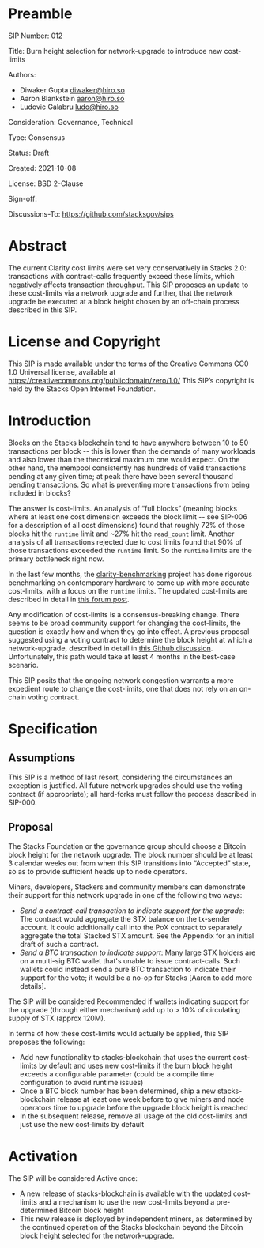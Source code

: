 # Preamble

SIP Number: 012

Title: Burn height selection for network-upgrade to introduce new cost-limits

Authors:
* Diwaker Gupta <diwaker@hiro.so>
* Aaron Blankstein <aaron@hiro.so>
* Ludovic Galabru <ludo@hiro.so>

Consideration: Governance, Technical

Type: Consensus

Status: Draft

Created: 2021-10-08

License: BSD 2-Clause

Sign-off:

Discussions-To: https://github.com/stacksgov/sips

# Abstract

The current Clarity cost limits were set very conservatively in Stacks 2.0: transactions with contract-calls frequently exceed these limits, which negatively affects transaction throughput. This SIP proposes an update to these cost-limits via a network upgrade and further, that the network upgrade be executed at a block height chosen by an off-chain process described in this SIP.


# License and Copyright

This SIP is made available under the terms of the Creative Commons CC0 1.0 Universal license, available at https://creativecommons.org/publicdomain/zero/1.0/ This SIP’s copyright is held by the Stacks Open Internet Foundation.


# Introduction

Blocks on the Stacks blockchain tend to have anywhere between 10 to 50 transactions per block -- this is lower than the demands of many workloads and also lower than the theoretical maximum one would expect. On the other hand, the mempool consistently has hundreds of valid transactions pending at any given time; at peak there have been several thousand pending transactions. So what is preventing more transactions from being included in blocks?

The answer is cost-limits. An analysis of “full blocks” (meaning blocks where at least one cost dimension exceeds the block limit -- see SIP-006 for a description of all cost dimensions) found that roughly 72% of those blocks hit the `runtime` limit and ~27% hit the `read_count` limit. Another analysis of all transactions rejected due to cost limits found that 90% of those transactions exceeded the `runtime` limit. So the `runtime` limits are the primary bottleneck right now.

In the last few months, the [clarity-benchmarking](https://github.com/blockstack/clarity-benchmarking) project has done rigorous benchmarking on contemporary hardware to come up with more accurate cost-limits, with a focus on the `runtime` limits. The updated cost-limits are described in detail in [this forum post](https://forum.stacks.org/t/more-accurate-cost-functions-for-clarity-native-functions/12386).

Any modification of cost-limits is a consensus-breaking change. There seems to be broad community support for changing the cost-limits, the question is exactly how and when they go into effect. A previous proposal suggested using a voting contract to determine the block height at which a network-upgrade, described in detail in [this Github discussion](https://github.com/blockstack/stacks-blockchain/discussions/2845). Unfortunately, this path would take at least 4 months in the best-case scenario.

This SIP posits that the ongoing network congestion warrants a more expedient route to change the cost-limits, one that does not rely on an on-chain voting contract.


# Specification

## Assumptions

This SIP is a method of last resort, considering the circumstances an exception is justified. All future network upgrades should use the voting contract (if appropriate); all hard-forks must follow the process described in SIP-000.

## Proposal

The Stacks Foundation or the governance group should choose a Bitcoin block height for the network upgrade. The block number should be at least 3 calendar weeks out from when this SIP transitions into “Accepted” state, so as to provide sufficient heads up to node operators.

Miners, developers, Stackers and community members can demonstrate their support for this network upgrade in one of the following two ways:

* _Send a contract-call transaction to indicate support for the upgrade_: The contract would aggregate the STX balance on the tx-sender account. It could additionally call into the PoX contract to separately aggregate the total Stacked STX amount. See the Appendix for an initial draft of such a contract.
* _Send a BTC transaction to indicate support_: Many large STX holders are on a multi-sig BTC wallet that's unable to issue contract-calls. Such wallets could instead send a pure BTC transaction to indicate their support for the vote; it would be a no-op for Stacks [Aaron to add more details].

The SIP will be considered Recommended if wallets indicating support for the upgrade (through either mechanism) add up to > 10% of circulating supply of STX (approx 120M).

In terms of how these cost-limits would actually be applied, this SIP proposes the following:
* Add new functionality to stacks-blockchain that uses the current cost-limits by default and uses new cost-limits if the burn block height exceeds a configurable parameter (could be a compile time configuration to avoid runtime issues)
* Once a BTC block number has been determined, ship a new stacks-blockchain release at least one week before to give miners and node operators time to upgrade before the upgrade block height is reached
* In the subsequent release, remove all usage of the old cost-limits and just use the new cost-limits by default

# Activation

The SIP will be considered Active once:

* A new release of stacks-blockchain is available with the updated cost-limits and a mechanism to use the new cost-limits beyond a pre-determined Bitcoin block height
* This new release is deployed by independent miners, as determined by the continued operation of the Stacks blockchain beyond the Bitcoin block height selected for the network-upgrade. 

